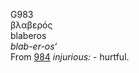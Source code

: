 <body>
  <p>G983<br>  βλαβερός  <br> blaberos  <br><i>blab-er-os‘ </i><br>From <a href="g0984.htm">984</a>  <i>injurious:</i> - hurtful.<br></p>
 </body>